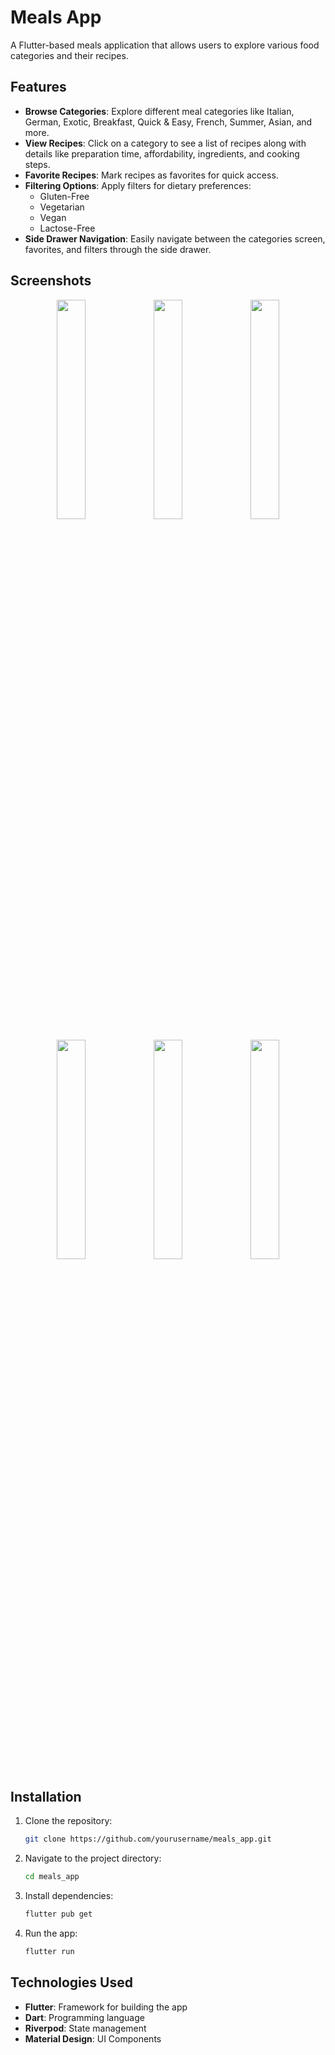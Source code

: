 # Meals App

A Flutter-based meals application that allows users to explore various food categories and their recipes.

## Features

- **Browse Categories**: Explore different meal categories like Italian, German, Exotic, Breakfast, Quick & Easy, French, Summer, Asian, and more.
- **View Recipes**: Click on a category to see a list of recipes along with details like preparation time, affordability, ingredients, and cooking steps.
- **Favorite Recipes**: Mark recipes as favorites for quick access.
- **Filtering Options**: Apply filters for dietary preferences:
  - Gluten-Free
  - Vegetarian
  - Vegan
  - Lactose-Free
- **Side Drawer Navigation**: Easily navigate between the categories screen, favorites, and filters through the side drawer.

## Screenshots
<p align="center">
  <img src="https://github.com/user-attachments/assets/e4209c11-f9ba-400c-a263-e88a70155cc2" width="30% style="margin: 10px;">
  <img src="https://github.com/user-attachments/assets/a608ebc0-a144-4fe2-85ab-a340b7ecc9bf" width="30% style="margin: 10px;">
  <img src="https://github.com/user-attachments/assets/07d1a978-231b-4eb8-a365-3cd3b0adb5f4" width="30% style="margin: 10px;">
</p>
<p align="center">
  <img src="https://github.com/user-attachments/assets/6f36193d-efcf-4eb3-b409-ba5beb52a0ea" width="30% style="margin: 10px;">
  <img src="https://github.com/user-attachments/assets/4789ddc3-6b38-4e06-a48d-64d1f33cd8e9" width="30% style="margin: 10px;">
  <img src="https://github.com/user-attachments/assets/8d31865a-5373-463d-9073-bb0ac82647f4" width="30% style="margin: 10px;">
</p>


## Installation

1. Clone the repository:
   ```sh
   git clone https://github.com/yourusername/meals_app.git
   ```
2. Navigate to the project directory:
   ```sh
   cd meals_app
   ```
3. Install dependencies:
   ```sh
   flutter pub get
   ```
4. Run the app:
   ```sh
   flutter run
   ```

## Technologies Used

- **Flutter**: Framework for building the app
- **Dart**: Programming language
- **Riverpod**: State management
- **Material Design**: UI Components


